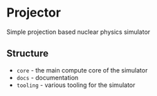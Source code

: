 # Projector

Simple projection based nuclear physics simulator

## Structure
- `core` - the main compute core of the simulator
- `docs` - documentation
- `tooling` - various tooling for the simulator
